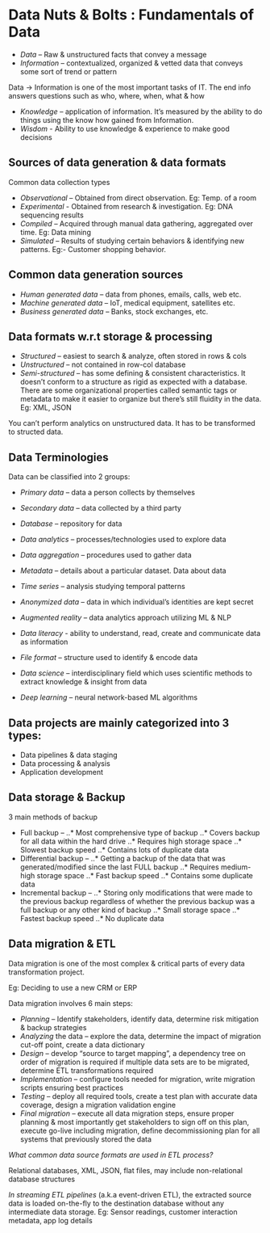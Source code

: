 # Data Nuts & Bolts : Fundamentals of Data
- *Data* – Raw & unstructured facts that convey a message
- *Information* – contextualized, organized & vetted data that conveys some sort of trend or pattern

Data -> Information is one of the most important tasks of IT. The end info answers questions such as who, where, when, what & how

- *Knowledge* – application of information. It’s measured by the ability to do things using the know how gained from Information.
- *Wisdom* - Ability to use knowledge & experience to make good decisions

## Sources of data generation & data formats
Common data collection types
- *Observational* – Obtained from direct observation. Eg: Temp. of a room
- *Experimental* - Obtained from research & investigation. Eg: DNA sequencing results
- *Compiled* – Acquired through manual data gathering, aggregated over time. Eg: Data mining
- *Simulated* – Results of studying certain behaviors & identifying new patterns. Eg:- Customer shopping behavior.

## Common data generation sources
- *Human generated data* – data from phones, emails, calls, web etc.
- *Machine generated data* – IoT, medical equipment, satellites etc.
- *Business generated data* – Banks, stock exchanges, etc.

## Data formats w.r.t storage & processing
- *Structured* – easiest to search & analyze, often stored in rows & cols
- *Unstructured* – not contained in row-col database
- *Semi-structured* – has some defining & consistent characteristics. It doesn’t conform to a structure as rigid as expected with a database. There are some organizational properties called semantic tags or metadata to make it easier to organize but there’s still fluidity in the data. Eg: XML, JSON

You can’t perform analytics on unstructured data. It has to be transformed to structed data.

## Data Terminologies
Data can be classified into 2 groups:
- *Primary data* – data a person collects by themselves
- *Secondary data* – data collected by a third party

- *Database* – repository for data
- *Data analytics* – processes/technologies used to explore data
- *Data aggregation* – procedures used to gather data
- *Metadata* – details about a particular dataset. Data about data
- *Time series* – analysis studying temporal patterns
- *Anonymized data* – data in which individual’s identities are kept secret
- *Augmented reality* – data analytics approach utilizing ML & NLP
- *Data literacy* - ability to understand, read, create and communicate data as information
- *File format* – structure used to identify & encode data
- *Data science* – interdisciplinary field which uses scientific methods to extract knowledge & insight from data
- *Deep learning* – neural network-based ML algorithms

## Data projects are mainly categorized into 3 types:
- Data pipelines & data staging
- Data processing & analysis
- Application development

## Data storage & Backup
3 main methods of backup
- Full backup – 
..* Most comprehensive type of backup
..* Covers backup for all data within the hard drive
..* Requires high storage space
..* Slowest backup speed
..* Contains lots of duplicate data
- Differential backup –
..* Getting a backup of the data that was generated/modified since the last FULL backup
..* Requires medium-high storage space
..* Fast backup speed
..* Contains some duplicate data
- Incremental backup –
..* Storing only modifications that were made to the previous backup regardless of whether the previous backup was  a full backup or any other kind of backup
..* Small storage space
..* Fastest backup speed
..* No duplicate data

## Data migration & ETL
Data migration is one of the most complex & critical parts of every data transformation project. 

Eg: Deciding to use a new CRM or ERP

Data migration involves 6 main steps:
- *Planning* – Identify stakeholders, identify data, determine risk mitigation & backup strategies
- *Analyzing* the data – explore the data, determine the impact of migration cut-off point, create a data dictionary
- *Design* – develop “source to target mapping”, a dependency tree on order of migration is required if multiple data sets are to be migrated, determine ETL transformations required
- *Implementation* – configure tools needed for migration, write migration scripts ensuring best practices
- *Testing* – deploy all required tools, create a test plan with accurate data coverage, design a migration validation engine
- *Final migration* – execute all data migration steps, ensure proper planning & most importantly get stakeholders to sign off on this plan, execute go-live including migration, define decommissioning plan for all systems that previously stored the data

*What common data source formats are used in ETL process?*

Relational databases, XML, JSON, flat files, may include non-relational database structures

*In streaming ETL pipelines* (a.k.a event-driven ETL), the extracted source data is loaded on-the-fly to the destination database without any intermediate data storage.
Eg: Sensor readings, customer interaction metadata, app log details




